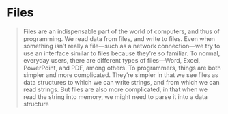 # Files
> Files are an indispensable part of the world of computers, and thus of programming. We read data from files, and write to files. Even when something isn’t really a
file—such as a network connection—we try to use an interface similar to files because
they’re so familiar.
 To normal, everyday users, there are different types of files—Word, Excel, PowerPoint, and PDF, among others. To programmers, things are both simpler and more
complicated. They’re simpler in that we see files as data structures to which we can
write strings, and from which we can read strings. But files are also more complicated, in that when we read the string into memory, we might need to parse it into
a data structure